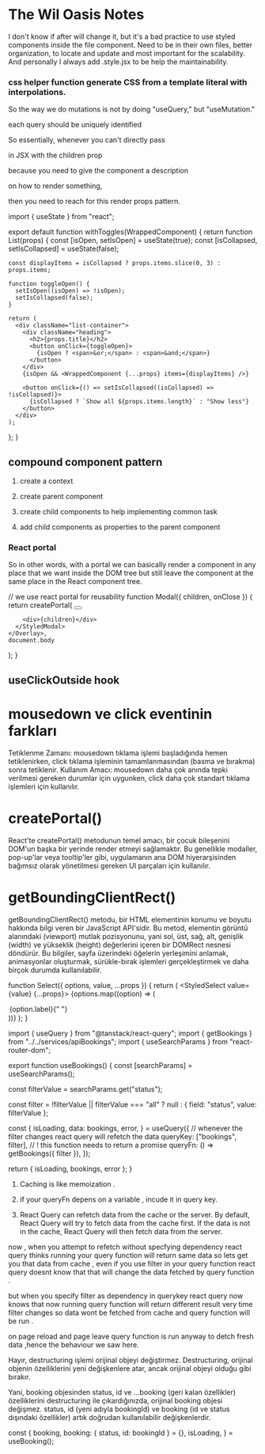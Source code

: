 # The Wil Oasis Notes

I don't know if after will change it, but it's a bad practice to use styled components inside the file component. Need to be in their own files, better organization, to locate and update and most important for the scalability. And personally I always add .style.jsx to be help the maintainability.

### css helper function generate CSS from a template literal with interpolations.

So the way we do mutations is not by doing "useQuery," but "useMutation."

each query should be uniquely identified

So essentially, whenever you can't directly pass

in JSX with the children prop

because you need to give the component a description

on how to render something,

then you need to reach for this render props pattern.

import { useState } from "react";

export default function withToggles(WrappedComponent) {
return function List(props) {
const [isOpen, setIsOpen] = useState(true);
const [isCollapsed, setIsCollapsed] = useState(false);

    const displayItems = isCollapsed ? props.items.slice(0, 3) : props.items;

    function toggleOpen() {
      setIsOpen((isOpen) => !isOpen);
      setIsCollapsed(false);
    }

    return (
      <div className="list-container">
        <div className="heading">
          <h2>{props.title}</h2>
          <button onClick={toggleOpen}>
            {isOpen ? <span>&or;</span> : <span>&and;</span>}
          </button>
        </div>
        {isOpen && <WrappedComponent {...props} items={displayItems} />}

        <button onClick={() => setIsCollapsed((isCollapsed) => !isCollapsed)}>
          {isCollapsed ? `Show all ${props.items.length}` : "Show less"}
        </button>
      </div>
    );

};
}

## compound component pattern

1. create a context

2. create parent component

3. create child components to help implementing common task

4. add child components as properties to the parent component

### React portal

So in other words, with a portal we can basically render a component
in any place that we want inside the DOM tree but still leave the component
at the same place in the React component tree.

// we use react portal for reusability
function Modal({ children, onClose }) {
return createPortal(
<Overlay>
<StyledModal>
<Button onClick={onClose}>
<HiXMark />
</Button>

        <div>{children}</div>
      </StyledModal>
    </Overlay>,
    document.body

);
}

## useClickOutside hook

# mousedown ve click eventinin farkları

Tetiklenme Zamanı: mousedown tıklama işlemi başladığında hemen tetiklenirken, click tıklama işleminin tamamlanmasından (basma ve bırakma) sonra tetiklenir.
Kullanım Amacı: mousedown daha çok anında tepki verilmesi gereken durumlar için uygunken, click daha çok standart tıklama işlemleri için kullanılır.

# createPortal()

React'te createPortal() metodunun temel amacı, bir çocuk bileşenini DOM'un başka bir yerinde render etmeyi sağlamaktır. Bu genellikle modaller, pop-up'lar veya tooltip'ler gibi, uygulamanın ana DOM hiyerarşisinden bağımsız olarak yönetilmesi gereken UI parçaları için kullanılır.

# getBoundingClientRect()

getBoundingClientRect() metodu, bir HTML elementinin konumu ve boyutu hakkında bilgi veren bir JavaScript API'sidir. Bu metod, elementin görüntü alanındaki (viewport) mutlak pozisyonunu, yani sol, üst, sağ, alt, genişlik (width) ve yükseklik (height) değerlerini içeren bir DOMRect nesnesi döndürür. Bu bilgiler, sayfa üzerindeki öğelerin yerleşimini anlamak, animasyonlar oluşturmak, sürükle-bırak işlemleri gerçekleştirmek ve daha birçok durumda kullanılabilir.

<!-- rest operator in props -->

function Select({ options, value, ...props }) {
return (
<StyledSelect value={value} {...props}>
{options.map((option) => (

<option key={option.value} value={option.value}>
{option.label}{" "}
</option>
))}
</StyledSelect>
);
}

import { useQuery } from "@tanstack/react-query";
import { getBookings } from "../../services/apiBookings";
import { useSearchParams } from "react-router-dom";

export function useBookings() {
const [searchParams] = useSearchParams();

const filterValue = searchParams.get("status");

const filter =
!filterValue || filterValue === "all"
? null
: { field: "status", value: filterValue };

const {
isLoading,
data: bookings,
error,
} = useQuery({
// whenever the filter changes react query will refetch the data
queryKey: ["bookings", filter],
// ! this function needs to return a promise
queryFn: () => getBookings({ filter }),
});

return { isLoading, bookings, error };
}

1. Caching is like memoization .

2. if your queryFn depens on a variable , incude it in query key.

3. React Query can refetch data from the cache or the server. By default, React Query will try to fetch data from the cache first. If the data is not in the cache, React Query will then fetch data from the server.

now , when you attempt to refetch without specfying dependency react query thinks running your query function will return same data so lets get you that data from cache , even if you use filter in your query function react query doesnt know that that will change the data fetched by query function .

but when you specify filter as dependency in querykey react query now knows that now running query function will return different result very time filter changes so data wont be fetched from cache and query function will be run .

on page reload and page leave query function is run anyway to detch fresh data ,hence the behaviour we saw here.

<!-- destructuring -->

Hayır, destructuring işlemi orijinal objeyi değiştirmez. Destructuring, orijinal objenin özelliklerini yeni değişkenlere atar, ancak orijinal objeyi olduğu gibi bırakır.

Yani, booking objesinden status, id ve ...booking (geri kalan özellikler) özelliklerini destructuring ile çıkardığınızda, orijinal booking objesi değişmez. status, id (yeni adıyla bookingId) ve booking (id ve status dışındaki özellikler) artık doğrudan kullanılabilir değişkenlerdir.

const {
booking,
booking: { status, id: bookingId } = {},
isLoading,
} = useBooking();
